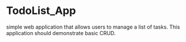 # TodoList_App
simple web application that allows users to manage a list of tasks. This application should demonstrate basic CRUD.
